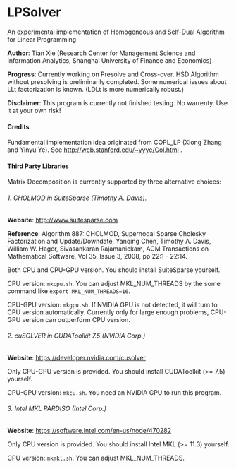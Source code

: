 # LPSolver
An experimental implementation of Homogeneous and Self-Dual Algorithm for Linear Programming. 

**Author**: Tian Xie (Research Center for Management Science and Information Analytics, Shanghai University of Finance and Economics)

**Progress**: Currently working on Presolve and Cross-over. HSD Algorithm without presolving is preliminarily completed. Some numerical issues about LLt factorization is known. (LDLt is more numerically robust.)

**Disclaimer**: This program is currently not finished testing. No warrenty. Use it at your own risk! 

#### Credits ####

Fundamental implementation idea originated from COPL_LP (Xiong Zhang and Yinyu Ye). See http://web.stanford.edu/~yyye/Col.html .

#### Third Party Libraries ####

Matrix Decomposition is currently supported by three alternative choices: 

###### 1. CHOLMOD in SuiteSparse (Timothy A. Davis). ######

**Website**: <http://www.suitesparse.com>

**Reference**: Algorithm 887: CHOLMOD, Supernodal Sparse Cholesky Factorization and Update/Downdate, Yanqing Chen, Timothy A. Davis, William W. Hager, Sivasankaran Rajamanickam, ACM Transactions on Mathematical Software, Vol 35, Issue 3, 2008, pp 22:1 - 22:14.

Both CPU and CPU-GPU version. You should install SuiteSparse yourself. 

CPU version: `mkcpu.sh`. You can adjust MKL_NUM_THREADS by the some command like `export MKL_NUM_THREADS=16`.

CPU-GPU version: `mkgpu.sh`. If NVIDIA GPU is not detected, it will turn to CPU version automatically. Currently only for large enough problems, CPU-GPU version can outperform CPU version. 

###### 2. cuSOLVER in CUDAToolkit 7.5 (NVIDIA Corp.) ######

**Website**: <https://developer.nvidia.com/cusolver>

Only CPU-GPU version is provided. You should install CUDAToolkit (>= 7.5) yourself. 

CPU-GPU version: `mkcu.sh`. You need an NVIDIA GPU to run this program. 

###### 3. Intel MKL PARDISO (Intel Corp.) ######

**Website**: <https://software.intel.com/en-us/node/470282>

Only CPU version is provided. You should install Intel MKL (>= 11.3) yourself.

CPU version: `mkmkl.sh`. You can adjust MKL_NUM_THREADS. 


